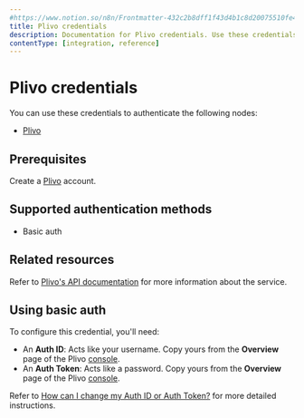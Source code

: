 ```yaml
---
#https://www.notion.so/n8n/Frontmatter-432c2b8dff1f43d4b1c8d20075510fe4
title: Plivo credentials
description: Documentation for Plivo credentials. Use these credentials to authenticate Plivo in n8n, a workflow automation platform.
contentType: [integration, reference]
---
```


# Plivo credentials

You can use these credentials to authenticate the following nodes:

- [Plivo](/integrations/builtin/app-nodes/n8n-nodes-base.plivo.md)

## Prerequisites

Create a [Plivo](https://www.plivo.com/) account.

## Supported authentication methods

- Basic auth

## Related resources

Refer to [Plivo's API documentation](https://www.plivo.com/docs/voice/api/overview/) for more information about the service.

## Using basic auth

To configure this credential, you'll need:

- An **Auth ID**: Acts like your username. Copy yours from the **Overview** page of the Plivo [console](https://console.plivo.com/dashboard/).
- An **Auth Token**: Acts like a password. Copy yours from the **Overview** page of the Plivo [console](https://console.plivo.com/dashboard/).

Refer to [How can I change my Auth ID or Auth Token?](https://support.plivo.com/hc/en-us/articles/360041731231-How-can-I-change-my-Auth-ID-or-Auth-Token) for more detailed instructions.

